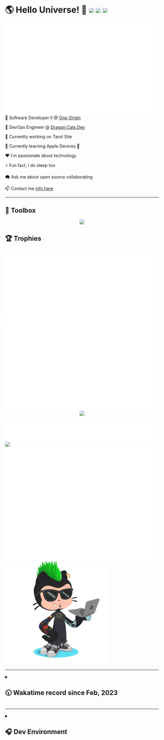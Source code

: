 <h1>🌎 Hello Universe! 👋
<img src='https://wakatime.com/badge/user/a61fe4dd-5464-48ee-825a-134d74f90884.svg?style=flat-square'>
<img src='https://api.visitorbadge.io/api/visitors?path=https%3A%2F%2Fgithub.com%2Fjmclain-origin&countColor=&style=flat-square' height='22'>
<img src='https://img.shields.io/github/followers/jmclain-origin?label=Followers&style=flat-square' height='22'>
</h1>

<img align='right' src='./assets/metrics.base.svg'>

💼 Software Developer II @ [One Origin](https://oneorigin.us/)

<!-- 💼 Engineer Consultant @ [Banyan Labs](https://banyanlabs.io/) -->

💼 DevOps Engineer @ [Dragon Cats Dev](https://DragonCats.dev/ "visit")

🔭 Currently working on Tarot Site

🌱 Currently learning Apple Devices 🤢

❤️ I'm passionate about technology

⚡ Fun fact, I do sleep too

🗨️ Ask me about open source collaborating

📫 Contact me [info here](https://www.joshmclain.com/#contact)

---

## 🧰 Toolbox

<p align="center">
  <a href="https://skillicons.dev">
    <img src="https://skillicons.dev/icons?i=md,html,css,js,regex,sass,tailwind,ts,react,styledcomponents,redux,next,gatsby,remix,vue,nuxt,nodejs,express,mongodb,jest,webpack,vite,rollup,docker,nginx,aws,heroku,vercel,netlify,linux,bash,powershell,vim,git,githubactions,github,gitlab,vscode,idea,maven,gradle,java,spring&theme=dark" />
  </a>
</p>

## 🏆 Trophies

<div align='center'>
<img src='./assets/metrics.plugin.achievements.compact.svg'>
<img src='./assets/metrics.plugin.habits.charts.svg'>
<img src='https://github-profile-trophy.vercel.app/?username=jmclain-origin&theme=darkhub&no-frame=true&margin-w=10'>
</div>

<div align=''>
<img src='./assets/metrics.plugin.habits.facts.svg'>
<img src='https://streak-stats.demolab.com?user=jmclain-origin&theme=dark' width='340'>
<div>
</div>

<img src='./assets/metrics.plugin.wakatime.svg'>
<img src='./assets/octocat.png' width='340'>
<!-- <img src='./assets/metrics.plugin.code.svg'> -->
</div>

---

<details>
<summary>

## 🕥 Wakatime record since Feb, 2023

</summary>

<!--START_SECTION:waka-->
![Code Time](http://img.shields.io/badge/Code%20Time-689%20hrs%2049%20mins-blue)

![Profile Views](http://img.shields.io/badge/Profile%20Views-2-blue)

**🐱 My GitHub Data** 

> 📦 141.8 kB Used in GitHub's Storage 
 > 
> 🏆 9 Contributions in the Year 2024
 > 
> 🚫 Not Opted to Hire
 > 
> 📜 29 Public Repositories 
 > 
> 🔑 26 Private Repositories 
 > 
**I'm an Early 🐤** 

```text
🌞 Morning                2741 commits        ██████░░░░░░░░░░░░░░░░░░░   25.54 % 
🌆 Daytime                3516 commits        ████████░░░░░░░░░░░░░░░░░   32.76 % 
🌃 Evening                2960 commits        ███████░░░░░░░░░░░░░░░░░░   27.58 % 
🌙 Night                  1516 commits        ████░░░░░░░░░░░░░░░░░░░░░   14.12 % 
```
📅 **I'm Most Productive on Monday** 

```text
Monday                   2592 commits        ██████░░░░░░░░░░░░░░░░░░░   24.15 % 
Tuesday                  2002 commits        █████░░░░░░░░░░░░░░░░░░░░   18.65 % 
Wednesday                1271 commits        ███░░░░░░░░░░░░░░░░░░░░░░   11.84 % 
Thursday                 977 commits         ██░░░░░░░░░░░░░░░░░░░░░░░   09.10 % 
Friday                   1647 commits        ████░░░░░░░░░░░░░░░░░░░░░   15.35 % 
Saturday                 1411 commits        ███░░░░░░░░░░░░░░░░░░░░░░   13.15 % 
Sunday                   833 commits         ██░░░░░░░░░░░░░░░░░░░░░░░   07.76 % 
```


📊 **This Week I Spent My Time On** 

```text
🕑︎ Time Zone: America/Phoenix

💬 Programming Languages: 
Other                    9 hrs 14 mins       ████████████████░░░░░░░░░   62.34 % 
TypeScript               2 hrs 30 mins       ████░░░░░░░░░░░░░░░░░░░░░   16.95 % 
Markdown                 1 hr 46 mins        ███░░░░░░░░░░░░░░░░░░░░░░   12.02 % 
Vue.js                   29 mins             █░░░░░░░░░░░░░░░░░░░░░░░░   03.28 % 
TSConfig                 11 mins             ░░░░░░░░░░░░░░░░░░░░░░░░░   01.35 % 

🔥 Editors: 
Chrome                   9 hrs 2 mins        ███████████████░░░░░░░░░░   60.96 % 
VS Code                  5 hrs 30 mins       █████████░░░░░░░░░░░░░░░░   37.19 % 
IntelliJ                 16 mins             ░░░░░░░░░░░░░░░░░░░░░░░░░   01.85 % 

💻 Operating System: 
Mac                      14 hrs 49 mins      █████████████████████████   100.00 % 
```

**I Mostly Code in JavaScript** 

```text
TypeScript               17 repos            ███████░░░░░░░░░░░░░░░░░░   29.82 % 
CSS                      4 repos             ██░░░░░░░░░░░░░░░░░░░░░░░   07.02 % 
Vue                      3 repos             █░░░░░░░░░░░░░░░░░░░░░░░░   05.26 % 
Shell                    3 repos             █░░░░░░░░░░░░░░░░░░░░░░░░   05.26 % 
Dockerfile               1 repo              ░░░░░░░░░░░░░░░░░░░░░░░░░   01.75 % 
```




 Last Updated on 06/02/2024 18:35:34 UTC
<!--END_SECTION:waka-->

</details>

---

<details>
<summary>

## 🎧 Dev Environment

</summary>

> ### _I'm not a player 🐱 I just code a lot..._

<div align='center'>
<img src='https://spotify-github-profile.vercel.app/api/view?uid=31knnovcfatt7mqmu6yaa5htulxi&cover_image=true&theme=default&show_offline=false&background_color=121212' width='420'>
<img src='https://spotify-recently-played-readme.vercel.app/api?user=31knnovcfatt7mqmu6yaa5htulxi&width=400&count=10'>
</div>
</details>

<!-- ## Memes

who doesn't love memes?

![obi one](./assets/unfilimar_obi.jpg) -->

<!-- <div align='center'>
<img src='https://www.data-card-for-spotify.com/api/card?user_id=31knnovcfatt7mqmu6yaa5htulxi&hide_playing=1&hide_recents=1&limit=10&custom_title=jmclain-origin%20Spotify%20Data'>
</div> -->

